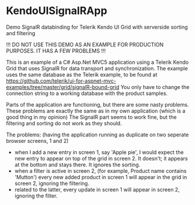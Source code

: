 # KendoUISignalRApp
Demo SignalR databinding for Telerik Kendo UI Grid with serverside sorting and filtering

!!! DO NOT USE THIS DEMO AS AN EXAMPLE FOR PRODUCTION PURPOSES. IT HAS A FEW PROBLEMS !!!

This is an example of a C# Asp.Net MVC5 application using a Telerik Kendo Grid that uses SignalR for data transport and synchronization.
The example uses the same database as the Telerik example, to be found at https://github.com/telerik/ui-for-aspnet-mvc-examples/tree/master/grid/signalR-bound-grid
You only have to change the connection string to a working database with the product samples.

Parts of the application are functioning, but there are some nasty problems. These problems are exactly the same as in my own application (which is a good thing in my opinion)
The SignalR part seems to work fine, but the filtering and sorting do not work as they should.

The problems: (having the application running as duplicate on two seperate browser screens, 1 and 2)
- when I add a new entry in screen 1, say 'Apple pie', I would expect the new entry to appear on top of the grid in screen 2. It doesn't; it appears at the bottom and stays there. It ignores the sorting.
- when a filter is active in screen 2, (for example, Product name contains 'Mutton') every new added product in screen 1 will appear in the grid in screen 2, ignoring the filtering. 
- related to the latter, every update in screen 1 will appear in screen 2, ignoring the filter.


